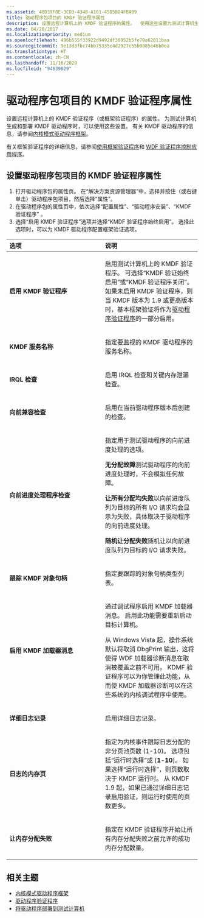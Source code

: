 ```yaml
---
ms.assetid: 40D39F8E-3CD3-434B-A161-45D5BD4FBA09
title: 驱动程序包项目的 KMDF 验证程序属性
description: 设置远程计算机上的 KMDF 验证程序的属性。  使用这些设置为测试计算机生成和部署 KMDF 驱动程序。
ms.date: 04/20/2017
ms.localizationpriority: medium
ms.openlocfilehash: 496b555f33922d9492df36952b5fe70a62811baa
ms.sourcegitcommit: 9e13d3fbc74bb75335c4d2927c55b0085e46b0ea
ms.translationtype: HT
ms.contentlocale: zh-CN
ms.lasthandoff: 11/16/2020
ms.locfileid: "94639029"
---
```

# <a name="kmdf-verifier-properties-for-driver-package-projects"></a>驱动程序包项目的 KMDF 验证程序属性

设置远程计算机上的 KMDF 验证程序（或框架验证程序）的属性。 为测试计算机生成和部署 KMDF 驱动程序时，可以使用这些设置。 有关 KMDF 驱动程序的信息，请参阅[内核模式驱动程序框架](../wdf/index.md)。

有关框架验证程序的详细信息，请参阅[使用框架验证程序](../wdf/using-kmdf-verifier.md)和 [WDF 验证程序控制应用程序](../devtest/wdf-verifier-control-application.md)。

## <a name="span-idsetting_kmdf_verifier_properties_for_driver_package_projectsspanspan-idsetting_kmdf_verifier_properties_for_driver_package_projectsspanspan-idsetting_kmdf_verifier_properties_for_driver_package_projectsspansetting-kmdf-verifier-properties-for-driver-package-projects"></a><span id="Setting_KMDF_Verifier_properties_for_driver_package_projects"></span><span id="setting_kmdf_verifier_properties_for_driver_package_projects"></span><span id="SETTING_KMDF_VERIFIER_PROPERTIES_FOR_DRIVER_PACKAGE_PROJECTS"></span>设置驱动程序包项目的 KMDF 验证程序属性


1.  打开驱动程序包的属性页。 在“解决方案资源管理器”中，选择并按住（或右键单击）驱动程序包项目，然后选择“属性”。
2.  在驱动程序包的属性页中，依次选择“配置属性”、“驱动程序安装”、“KMDF 验证程序”  。
3.  选择“启用 KMDF 验证程序”选项并选择“KMDF 验证程序始终启用”。 选择此选项时，可以为 KMDF 驱动程序配置框架验证选项。

<table>
<colgroup>
<col width="50%" />
<col width="50%" />
</colgroup>
<thead>
<tr class="header">
<th align="left">选项</th>
<th align="left">说明</th>
</tr>
</thead>
<tbody>
<tr class="odd">
<td align="left"><p><span id="Enable_KMDF_Verifier"></span><span id="enable_kmdf_verifier"></span><span id="ENABLE_KMDF_VERIFIER"></span><strong>启用 KMDF 验证程序</strong></p></td>
<td align="left"><p>启用测试计算机上的 KMDF 验证程序。 可选择“KMDF 验证始终启用”或“KMDF 验证程序关闭”。 如果未启用 KMDF 验证程序，则当 KMDF 版本为 1.9 或更高版本时，基本框架验证将作为<a href="/windows-hardware/drivers/devtest/driver-verifier" data-raw-source="[Driver Verifier](../devtest/driver-verifier.md)">驱动程序验证程序</a>的一部分启用。</p></td>
</tr>
<tr class="even">
<td align="left"><p><span id="KMDF_Service_Names"></span><span id="kmdf_service_names"></span><span id="KMDF_SERVICE_NAMES"></span><strong>KMDF 服务名称</strong></p></td>
<td align="left"><p>指定要监视的 KMDF 驱动程序的服务名称。</p></td>
</tr>
<tr class="odd">
<td align="left"><p><span id="IRQL_checks"></span><span id="irql_checks"></span><span id="IRQL_CHECKS"></span><strong>IRQL 检查</strong></p></td>
<td align="left"><p>启用 IRQL 检查和关键内存泄漏检查。</p></td>
</tr>
<tr class="even">
<td align="left"><p><span id="Forward_Compatible_Checks"></span><span id="forward_compatible_checks"></span><span id="FORWARD_COMPATIBLE_CHECKS"></span><strong>向前兼容检查</strong></p></td>
<td align="left"><p>启用在当前驱动程序版本后创建的检查。</p></td>
</tr>
<tr class="odd">
<td align="left"><p><span id="Forward_Progress_Handler_Testing"></span><span id="forward_progress_handler_testing"></span><span id="FORWARD_PROGRESS_HANDLER_TESTING"></span><strong>向前进度处理程序检查</strong></p></td>
<td align="left"><p>指定用于测试驱动程序的向前进度处理的选项。</p>
<p><strong>无分配故障</strong>测试驱动程序的向前进度处理时，不会模拟任何故障。</p>
<p><strong>让所有分配均失败</strong>以向前进度队列为目标的所有 I/O 请求均会显示为失败，具体取决于驱动程序的向前进度处理。</p>
<p><strong>随机让分配失败</strong>随机让以向前进度队列为目标的 I/O 请求失败。</p></td>
</tr>
<tr class="even">
<td align="left"><p><span id="Track_KMDF_Object_Handles"></span><span id="track_kmdf_object_handles"></span><span id="TRACK_KMDF_OBJECT_HANDLES"></span><strong>跟踪 KMDF 对象句柄</strong></p></td>
<td align="left"><p>指定要跟踪的对象句柄类型列表。</p></td>
</tr>
<tr class="odd">
<td align="left"><p><span id="Enable_KMDF_Loader_Messages"></span><span id="enable_kmdf_loader_messages"></span><span id="ENABLE_KMDF_LOADER_MESSAGES"></span><strong>启用 KMDF 加载器消息</strong></p></td>
<td align="left"><p>通过调试程序启用 KMDF 加载器消息。 启用此功能需要重新启动目标计算机。</p>
<p>从 Windows Vista 起，操作系统默认将取消 DbgPrint 输出，这将使得 WDF 加载器诊断消息在取消被覆盖之前不可用。 KDMF 验证程序可以为你管理此功能，从而使 KMDF 加载器诊断可以在这些系统的内核调试程序中使用。</p></td>
</tr>
<tr class="even">
<td align="left"><p><span id="Verbose_logging"></span><span id="verbose_logging"></span><span id="VERBOSE_LOGGING"></span><strong>详细日志记录</strong></p></td>
<td align="left"><p>启用详细日志记录。</p></td>
</tr>
<tr class="odd">
<td align="left"><p><span id="Memory_Pages_for_Logs"></span><span id="memory_pages_for_logs"></span><span id="MEMORY_PAGES_FOR_LOGS"></span><strong>日志的内存页</strong></p></td>
<td align="left"><p>指定为内核事件跟踪日志分配的非分页池页数 (1-10)。 选项包括“运行时选择”或 [<strong>1</strong>-<strong>10</strong>]。 如果选择“运行时选择”，则页数取决于 KMDF 运行时。 从 KMDF 1.9 起，如果已通过详细日志记录启用验证，则运行时使用的页数更多。</p></td>
</tr>
<tr class="even">
<td align="left"><p><span id="Fail_Memory_Allocations"></span><span id="fail_memory_allocations"></span><span id="FAIL_MEMORY_ALLOCATIONS"></span><strong>让内存分配失败</strong></p></td>
<td align="left"><p>指定在 KMDF 验证程序开始让所有内存分配失败之前允许的成功内存分配数量。</p></td>
</tr>
</tbody>
</table>

 

## <a name="span-idrelated_topicsspanrelated-topics"></a><span id="related_topics"></span>相关主题


* [内核模式驱动程序框架](../wdf/index.md)
* [驱动程序验证程序](../devtest/driver-verifier.md)
* [将驱动程序部署到测试计算机](deploying-a-driver-to-a-test-computer.md)
